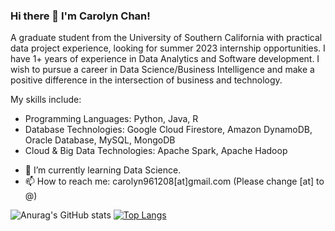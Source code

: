 ### Hi there 👋 I'm Carolyn Chan!

A graduate student from the University of Southern California with practical data project experience, looking for summer 2023 internship opportunities.
I have 1+ years of experience in Data Analytics and Software development. I wish to pursue a career in Data Science/Business Intelligence and make a positive difference in the intersection of business and technology.

My skills include:
- Programming Languages: Python, Java, R
- Database Technologies: Google Cloud Firestore, Amazon DynamoDB, Oracle Database, MySQL, MongoDB
- Cloud & Big Data Technologies: Apache Spark, Apache Hadoop

<!-- **carolyntw/carolyntw** is a ✨ _special_ ✨ repository because its `README.md` (this file) appears on your GitHub profile.

Here are some ideas to get you started: -->

<!-- - 🔭 I’m currently working on ... -->
- 🌱 I’m currently learning Data Science.
- 📫 How to reach me: carolyn961208[at]gmail.com (Please change [at] to @)
<!-- - 👯 I’m looking to collaborate on ... -->
<!-- - 🤔 I’m looking for help with ... -->
<!-- - 💬 Ask me about ... -->
<!-- - 😄 Pronouns: ... -->
<!-- - ⚡ Fun fact: ... -->

![Anurag's GitHub stats](https://github-readme-stats.vercel.app/api?username=carolyntw&show_icons=true&theme=dark)  [![Top Langs](https://github-readme-stats.vercel.app/api/top-langs/?username=carolyntw&theme=dark)](https://github.com/anuraghazra/github-readme-stats)

